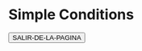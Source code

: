  <html> 
 
<head> 
 <meta name="viewport" content="width=device-width, initial-scale=1"> 
</head> 
 
<body> 
 
 <h1>Simple Conditions</h1> 
 
 <button onclick="smplechk();">SALIR-DE-LA-PAGINA</button> 
 
 
 <script> 
  //Simple Way 
  function smplechk() 
  { 
   var num = 4; 
 
   if ([1, 2, 3, 4, 5, 6, 7, 8, 9].indexOf(num) != -1) 
   { 
    alert("¿Ya-te-vas?--TE-INVITO-A-REGISTRARTE-EN-NEWSLETTER-SOLO-USA-MI-RUTA-EN-TU-NAVEGADOR:"); 
   } 
  } 
 
  //Bad Way 
  function difichk() 
  { 
   var num = 4; 
 
   if (num == 1 || num == 2 || num == 3 || num == 4 || num == 5 || num == 6 || num == 7 || num == 8 || num == 9) 
   { 
    alert("This is the number"); 
   } 
  } 
 </script> 
 
</body> 
 
</html>
